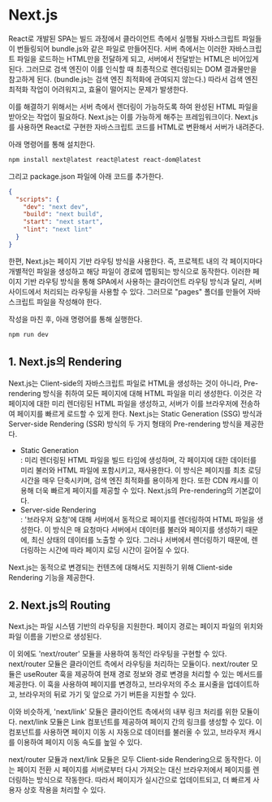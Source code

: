 # Next.js

React로 개발된 SPA는 빌드 과정에서 클라이언트 측에서 실행될 자바스크립트 파일들이 번들링되어 bundle.js와 같은 파일로 만들어진다. 서버 측에서는 이러한 자바스크립트 파일을 로드하는 HTML만을 전달하게 되고, 서버에서 전달받는 HTML은 비어있게 된다. 그러므로 검색 엔진이 이를 인식할 때 최종적으로 렌더링되는 DOM 결과물만을 참고하게 된다. (bundle.js는 검색 엔진 최적화에 관여되지 않는다.) 따라서 검색 엔진 최적화 작업이 어려워지고, 효율이 떨어지는 문제가 발생한다.

이를 해결하기 위해서는 서버 측에서 렌더링이 가능하도록 하여 완성된 HTML 파일을 받아오는 작업이 필요하다. Next.js는 이를 가능하게 해주는 프레임워크이다. Next.js를 사용하면 React로 구현한 자바스크립트 코드를 HTML로 변환해서 서버가 내려준다.

아래 명령어를 통해 설치한다.

```bash
npm install next@latest react@latest react-dom@latest
```

그리고 package.json 파일에 아래 코드를 추가한다.

```json
{
  "scripts": {
    "dev": "next dev",
    "build": "next build",
    "start": "next start",
    "lint": "next lint"
  }
}
```

한편, Next.js는 페이지 기반 라우팅 방식을 사용한다. 즉, 프로젝트 내의 각 페이지마다 개별적인 파일을 생성하고 해당 파일이 경로에 맵핑되는 방식으로 동작한다. 이러한 페이지 기반 라우팅 방식을 통해 SPA에서 사용하는 클라이언트 라우팅 방식과 달리, 서버 사이드에서 처리되는 라우팅을 사용할 수 있다. 그러므로 "pages" 폴더를 만들어 자바스크립트 파일을 작성해야 한다.

작성을 마친 후, 아래 명령어를 통해 실행한다.

```bash
npm run dev
```

## 1. Next.js의 Rendering

Next.js는 Client-side의 자바스크립트 파일로 HTML을 생성하는 것이 아니라, Pre-rendering 방식을 취하여 모든 페이지에 대해 HTML 파일을 미리 생성한다. 이것은 각 페이지에 대한 미리 렌더링된 HTML 파일을 생성하고, 서버가 이를 브라우저에 전송하여 페이지를 빠르게 로드할 수 있게 한다. Next.js는 Static Generation (SSG) 방식과 Server-side Rendering (SSR) 방식의 두 가지 형태의 Pre-rendering 방식을 제공한다.

- Static Generation  
  : 미리 렌더링된 HTML 파일을 빌드 타임에 생성하며, 각 페이지에 대한 데이터를 미리 불러와 HTML 파일에 포함시키고, 재사용한다. 이 방식은 페이지를 최초 로딩 시간을 매우 단축시키며, 검색 엔진 최적화를 용이하게 한다. 또한 CDN 캐시를 이용해 더욱 빠르게 페이지를 제공할 수 있다. Next.js의 Pre-rendering의 기본값이다.
- Server-side Rendering  
  : '브라우저 요청'에 대해 서버에서 동적으로 페이지를 렌더링하여 HTML 파일을 생성한다. 이 방식은 매 요청마다 서버에서 데이터를 불러와 페이지를 생성하기 때문에, 최신 상태의 데이터를 노출할 수 있다. 그러나 서버에서 렌더링하기 때문에, 렌더링하는 시간에 따라 페이지 로딩 시간이 길어질 수 있다.

Next.js는 동적으로 변경되는 컨텐츠에 대해서도 지원하기 위해 Client-side Rendering 기능을 제공한다.

## 2. Next.js의 Routing

Next.js는 파일 시스템 기반의 라우팅을 지원한다. 페이지 경로는 페이지 파일의 위치와 파일 이름을 기반으로 생성된다.

이 외에도 'next/router' 모듈을 사용하여 동적인 라우팅을 구현할 수 있다. next/router 모듈은 클라이언트 측에서 라우팅을 처리하는 모듈이다. next/router 모듈은 useRouter 훅을 제공하여 현재 경로 정보와 경로 변경을 처리할 수 있는 메서드를 제공한다. 이 훅을 사용하여 페이지를 변경하고, 브라우저의 주소 표시줄을 업데이트하고, 브라우저의 뒤로 가기 및 앞으로 가기 버튼을 지원할 수 있다.

이와 비슷하게, 'next/link' 모듈은 클라이언트 측에서의 내부 링크 처리를 위한 모듈이다. next/link 모듈은 Link 컴포넌트를 제공하여 페이지 간의 링크를 생성할 수 있다. 이 컴포넌트를 사용하면 페이지 이동 시 자동으로 데이터를 불러올 수 있고, 브라우저 캐시를 이용하여 페이지 이동 속도를 높일 수 있다.

next/router 모듈과 next/link 모듈은 모두 Client-side Rendering으로 동작한다. 이는 페이지 전환 시 페이지를 서버로부터 다시 가져오는 대신 브라우저에서 페이지를 렌더링하는 방식으로 작동한다. 따라서 페이지가 실시간으로 업데이트되고, 더 빠르게 사용자 상호 작용을 처리할 수 있다.
